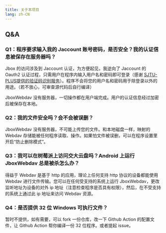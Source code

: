 ```yaml
---
title: 关于本项目
lang: zh-CN
---
```


## Q&A

### Q1：程序要求输入我的 Jaccount 账号密码，是否安全？我的认证信息被保存在服务器吗？
Jbox 的访问涉及到 Jaccount 认证，为方便起见，我逆向了 Jaccount 的 Oauth2 认证过程，只需用户在程序内输入用户名和密码即可登录（感谢 [SJTU-PLUS提供的验证码识别服务](https://github.com/PhotonQuantum/jaccount-captcha-solver)）。程序不会将您的用户名和密码用于除登录以外的用途。（若不放心，可审查源代码后自行编译）

JboxWebdav 没有服务器，一切操作都在用户端完成。用户的认证信息经过加密后被保存在本地。

### Q2：我的文件安全吗？会不会被误删？
JboxWebdav 没有服务器，不可能上传您的文件。和本地磁盘一样，映射的 Webdav 存储能被任何程序读取、操作。如果怕文件被误删，可以在程序设置里开启“防止删除模式”。

### Q3：我可以在树莓派上访问交大云盘吗？Android 上运行 JboxWebdav 总是被杀怎么办？
得益于 Webdav 是基于 http 的应用，理论上任何支持 http 协议的设备都能使用 Webdav 进行文件传输。您可以在任何受支持的系统上运行 JboxWebdav，更改监听地址为设备的对外 ip 地址（注意检查程序是否具有权限），然后，在不受支持的系统上通过此 ip 地址来访问 Webdav 资源。

### Q4：是否提供 32 位 Windows 可执行文件？
暂时不提供，如有需要，可以 fork 一份仓库，改一下 Github Action 的配置文件，让 Github Action 帮你编译一份 32 位程序。或者提起 issue。
